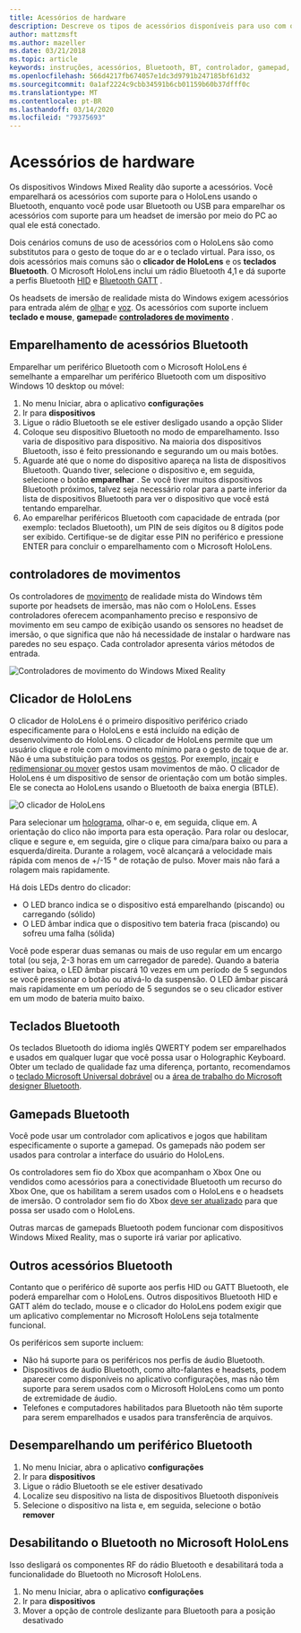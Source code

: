 ```yaml
---
title: Acessórios de hardware
description: Descreve os tipos de acessórios disponíveis para uso com o HoloLens e a realidade mista do Windows e como configurá-los.
author: mattzmsft
ms.author: mazeller
ms.date: 03/21/2018
ms.topic: article
keywords: instruções, acessórios, Bluetooth, BT, controlador, gamepad, clico, Xbox
ms.openlocfilehash: 566d4217fb674057e1dc3d9791b247185bf61d32
ms.sourcegitcommit: 0a1af2224c9cbb34591b6cb01159b60b37dfff0c
ms.translationtype: MT
ms.contentlocale: pt-BR
ms.lasthandoff: 03/14/2020
ms.locfileid: "79375693"
---
```

# <a name="hardware-accessories"></a>Acessórios de hardware

Os dispositivos Windows Mixed Reality dão suporte a acessórios. Você emparelhará os acessórios com suporte para o HoloLens usando o Bluetooth, enquanto você pode usar Bluetooth ou USB para emparelhar os acessórios com suporte para um headset de imersão por meio do PC ao qual ele está conectado.

Dois cenários comuns de uso de acessórios com o HoloLens são como substitutos para o gesto de toque do ar e o teclado virtual. Para isso, os dois acessórios mais comuns são o **clicador de HoloLens** e os **teclados Bluetooth**. O Microsoft HoloLens inclui um rádio Bluetooth 4,1 e dá suporte a perfis Bluetooth [HID](https://en.wikipedia.org/wiki/List_of_Bluetooth_profiles#Human_Interface_Device_Profile_.28HID.29) e [Bluetooth GATT](https://en.wikipedia.org/wiki/List_of_Bluetooth_profiles#Generic_Attribute_Profile_.28GATT.29) .

Os headsets de imersão de realidade mista do Windows exigem acessórios para entrada além de [olhar](gaze-and-commit.md) e [voz](voice-input.md). Os acessórios com suporte incluem **teclado e mouse**, **gamepad**e **[controladores de movimento](motion-controllers.md)** .

## <a name="pairing-bluetooth-accessories"></a>Emparelhamento de acessórios Bluetooth

Emparelhar um periférico Bluetooth com o Microsoft HoloLens é semelhante a emparelhar um periférico Bluetooth com um dispositivo Windows 10 desktop ou móvel:
1. No menu Iniciar, abra o aplicativo **configurações**
2. Ir para **dispositivos**
3. Ligue o rádio Bluetooth se ele estiver desligado usando a opção Slider
4. Coloque seu dispositivo Bluetooth no modo de emparelhamento. Isso varia de dispositivo para dispositivo. Na maioria dos dispositivos Bluetooth, isso é feito pressionando e segurando um ou mais botões.
5. Aguarde até que o nome do dispositivo apareça na lista de dispositivos Bluetooth. Quando tiver, selecione o dispositivo e, em seguida, selecione o botão **emparelhar** . Se você tiver muitos dispositivos Bluetooth próximos, talvez seja necessário rolar para a parte inferior da lista de dispositivos Bluetooth para ver o dispositivo que você está tentando emparelhar.
6. Ao emparelhar periféricos Bluetooth com capacidade de entrada (por exemplo: teclados Bluetooth), um PIN de seis dígitos ou 8 dígitos pode ser exibido. Certifique-se de digitar esse PIN no periférico e pressione ENTER para concluir o emparelhamento com o Microsoft HoloLens.

## <a name="motion-controllers"></a>controladores de movimentos

Os controladores de [movimento](motion-controllers.md) de realidade mista do Windows têm suporte por headsets de imersão, mas não com o HoloLens. Esses controladores oferecem acompanhamento preciso e responsivo de movimento em seu campo de exibição usando os sensores no headset de imersão, o que significa que não há necessidade de instalar o hardware nas paredes no seu espaço. Cada controlador apresenta vários métodos de entrada.

![Controladores de movimento do Windows Mixed Reality](images/winmr-ck-1080x1080-350px.jpg)

## <a name="hololens-clicker"></a>Clicador de HoloLens

O clicador de HoloLens é o primeiro dispositivo periférico criado especificamente para o HoloLens e está incluído na edição de desenvolvimento do HoloLens. O clicador de HoloLens permite que um usuário clique e role com o movimento mínimo para o gesto de toque de ar. Não é uma substituição para todos os [gestos](gaze-and-commit.md#composite-gestures). Por exemplo, [incair](system-gesture.md#bloom) e [redimensionar ou mover](gaze-and-commit.md#composite-gestures) gestos usam movimentos de mão. O clicador de HoloLens é um dispositivo de sensor de orientação com um botão simples. Ele se conecta ao HoloLens usando o Bluetooth de baixa energia (BTLE).

![O clicador de HoloLens](images/hololens-clicker-500px.jpg)

Para selecionar um [holograma](hologram.md), olhar-o e, em seguida, clique em. A orientação do clico não importa para esta operação. Para rolar ou deslocar, clique e segure e, em seguida, gire o clique para cima/para baixo ou para a esquerda/direita. Durante a rolagem, você alcançará a velocidade mais rápida com menos de +/-15 ° de rotação de pulso. Mover mais não fará a rolagem mais rapidamente.

Há dois LEDs dentro do clicador:
* O LED branco indica se o dispositivo está emparelhando (piscando) ou carregando (sólido)
* O LED âmbar indica que o dispositivo tem bateria fraca (piscando) ou sofreu uma falha (sólida)

Você pode esperar duas semanas ou mais de uso regular em um encargo total (ou seja, 2-3 horas em um carregador de parede). Quando a bateria estiver baixa, o LED âmbar piscará 10 vezes em um período de 5 segundos se você pressionar o botão ou ativá-lo da suspensão. O LED âmbar piscará mais rapidamente em um período de 5 segundos se o seu clicador estiver em um modo de bateria muito baixo.

## <a name="bluetooth-keyboards"></a>Teclados Bluetooth

Os teclados Bluetooth do idioma inglês QWERTY podem ser emparelhados e usados em qualquer lugar que você possa usar o Holographic Keyboard. Obter um teclado de qualidade faz uma diferença, portanto, recomendamos o [teclado Microsoft Universal dobrável](https://www.microsoft.com/accessories/products/keyboards/universal-foldable-keyboard/gu5-00001) ou a [área de trabalho do Microsoft designer Bluetooth](https://www.microsoft.com/accessories/products/keyboards/designer-bluetooth-desktop/7n9-00001).

## <a name="bluetooth-gamepads"></a>Gamepads Bluetooth

Você pode usar um controlador com aplicativos e jogos que habilitam especificamente o suporte a gamepad. Os gamepads não podem ser usados para controlar a interface do usuário do HoloLens.

Os controladores sem fio do Xbox que acompanham o Xbox One ou vendidos como acessórios para a conectividade Bluetooth um recurso do Xbox One, que os habilitam a serem usados com o HoloLens e o headsets de imersão. O controlador sem fio do Xbox [deve ser atualizado](https://support.xbox.com/xbox-one/accessories/update-controller-for-stereo-headset-adapter) para que possa ser usado com o HoloLens.

Outras marcas de gamepads Bluetooth podem funcionar com dispositivos Windows Mixed Reality, mas o suporte irá variar por aplicativo.

## <a name="other-bluetooth-accessories"></a>Outros acessórios Bluetooth

Contanto que o periférico dê suporte aos perfis HID ou GATT Bluetooth, ele poderá emparelhar com o HoloLens. Outros dispositivos Bluetooth HID e GATT além do teclado, mouse e o clicador do HoloLens podem exigir que um aplicativo complementar no Microsoft HoloLens seja totalmente funcional.

Os periféricos sem suporte incluem:
* Não há suporte para os periféricos nos perfis de áudio Bluetooth.
* Dispositivos de áudio Bluetooth, como alto-falantes e headsets, podem aparecer como disponíveis no aplicativo configurações, mas não têm suporte para serem usados com o Microsoft HoloLens como um ponto de extremidade de áudio.
* Telefones e computadores habilitados para Bluetooth não têm suporte para serem emparelhados e usados para transferência de arquivos.

## <a name="unpairing-a-bluetooth-peripheral"></a>Desemparelhando um periférico Bluetooth
1. No menu Iniciar, abra o aplicativo **configurações**
2. Ir para **dispositivos**
3. Ligue o rádio Bluetooth se ele estiver desativado
4. Localize seu dispositivo na lista de dispositivos Bluetooth disponíveis
5. Selecione o dispositivo na lista e, em seguida, selecione o botão **remover**

## <a name="disabling-bluetooth-on-microsoft-hololens"></a>Desabilitando o Bluetooth no Microsoft HoloLens

Isso desligará os componentes RF do rádio Bluetooth e desabilitará toda a funcionalidade do Bluetooth no Microsoft HoloLens.
1. No menu Iniciar, abra o aplicativo **configurações**
2. Ir para **dispositivos**
3. Mover a opção de controle deslizante para Bluetooth para a posição desativado
